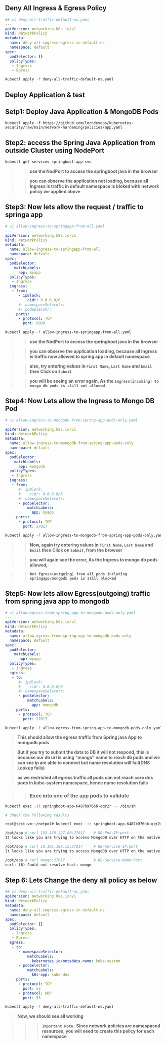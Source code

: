 ## Deny All Ingress & Egress Policy
```yaml
## vi deny-all-traffic-default-ns.yaml
---
apiVersion: networking.k8s.io/v1
kind: NetworkPolicy
metadata:
  name: deny-all-ingress-egress-in-default-ns
  namespace: default
spec:
  podSelector: {}
  policyTypes:
   - Ingress
   - Egress
```
```sh
kubectl apply -f deny-all-traffic-default-ns.yaml
```
Deploy Application & test 
---
## Setp1: Deploy Java Application & MongoDB Pods 

```
kubectl apply -f https://github.com/lerndevops/kubernetes-security/raw/main/network-hardening/policies/app.yaml
```

## Step2: access the Spring Java Application from outside Cluster using NodePort

```sh
kubectl get services springboot-app-svc
```
>> **use the NodPort to access the springboot java in the browser** 

>> **you can observe the application not loading, because all Ingress is traffic in default namespace is bloked with network policy we applied above**

## Step3: Now lets allow the request / traffic to springa app

```yaml
# vi allow-ingress-to-springapp-from-all.yaml
---
apiVersion: networking.k8s.io/v1
kind: NetworkPolicy
metadata:
  name: allow-ingress-to-springapp-from-all
  namespace: default
spec:
  podSelector:
    matchLabels:
      app: myapp
  policyTypes:
   - Ingress
  ingress:
   - from:
      - ipBlock:
          cidr: 0.0.0.0/0
      #- namespaceSelecotr:
      #- podSelecotr:
     ports:
      - protocol: TCP
        port: 8080
```
```sh
kubectl apply -f allow-ingress-to-springapp-from-all.yaml
```
>> **use the NodPort to access the springboot java in the browser** 

>> **you can observe the application loading, because all Ingress is traffic now allowed to spring app in default namespace**

>> **also, try entering values in `First Name`, `Last Name` and `Email` then Click on `Submit`**

>> **you will be seeing an error again, As the `Ingress(incoming) to mongo db pods is still not allowed`**

## Step4: Now Lets allow the Ingress to Mongo DB Pod 

```yaml
# vi allow-ingress-to-mongodb-from-spring-app-pods-only.yaml
---
apiVersion: networking.k8s.io/v1
kind: NetworkPolicy
metadata:
  name: allow-ingress-to-mongodb-from-spring-app-pods-only
  namespace: default
spec:
  podSelector:
    matchLabels:
      app: mongodb
  policyTypes:
   - Ingress
  ingress:
   - from:
      #- ipBlock:
      #    cidr: 0.0.0.0/0
      #- namespaceSelecotr:
      - podSelector:
          matchLabels:
            app: myapp
     ports:
      - protocol: TCP
        port: 27017
```
```sh
kubectl apply -f allow-ingress-to-mongodb-from-spring-app-pods-only.yaml
```
>> **Now, again try entering values in `First Name`, `Last Name` and `Email` then Click on `Submit`, from the browser**

>> **you will again see the error, As the Ingress to mongo db pods allowed,**

>> **`but Egress(outgoing) from all pods including springapp/mongodb pods is still blocked`**

## Step5: Now lets allow Egress(outgoing) traffic from spring java app to mongodb  

```yaml
# vi allow-egress-from-spring-app-to-mongodb-pods-only.yaml
---
apiVersion: networking.k8s.io/v1
kind: NetworkPolicy
metadata:
  name: allow-egress-from-spring-app-to-mongodb-pods-only
  namespace: default
spec:
  podSelector:
    matchLabels:
      app: myapp
  policyTypes:
   - Ingress
  egress:
   - to:
      #- ipBlock:
      #    cidr: 0.0.0.0/0
      #- namespaceSelecotr:
      - podSelector:
          matchLabels:
            app: mongodb
     ports:
      - protocol: TCP
        port: 27017
```
```sh
kubectl apply -f allow-egress-from-spring-app-to-mongodb-pods-only.yaml
```

> **This should allow the egress traffic from Spring java App to mongodb pods**

> **But if you try to submit the data to DB it will not respond, this is because our db url is using "mongo" name to reach db pods and we can see ip are able to connect but name resolution will fail(DNS Lookup fails)**

> **as we restricted all egress traffic all pods can not reach core dns pods in kube-system namespace, hence name resolution fails**

>> ### Exec into one of the app pods to validate
```sh 
kubectl exec -it springboot-app-6487b976bb-qqr2r -- /bin/sh
```

```sh
# check the following results

root@test-vm:~/netpol# kubectl exec -it springboot-app-6487b976bb-qqr2r -- /bin/sh

/opt/app # curl 192.168.227.80:27017    # DB-Pod-IP:port
It looks like you are trying to access MongoDB over HTTP on the native driver port.

/opt/app # curl 10.105.188.12:27017     # DB-Service-IP:port
It looks like you are trying to access MongoDB over HTTP on the native driver port.
```
```sh
/opt/app # curl mongo:27017             # DB-Service-Name:Port
curl: (6) Could not resolve host: mongo
```

## Step 6: Lets Change the deny all policy as below 
```yaml
## vi deny-all-traffic-default-ns.yaml
apiVersion: networking.k8s.io/v1
kind: NetworkPolicy
metadata:
  name: deny-all-ingress-egress-in-default-ns
  namespace: default
spec:
  podSelector: {}
  policyTypes:
   - Ingress
   - Egress
  egress:
   - to:
      - namespaceSelector:
          matchLabels:
            kubernetes.io/metadata.name: kube-system
      - podSelector:
          matchLabels:
            k8s-app: kube-dns
     ports:
      - protocol: TCP
        port: 53
      - protocol: UDP
        port: 53
```
```sh
kubectl apply -f deny-all-traffic-default-ns.yaml
```
> **Now, we should see all working**

>>> **`Important Note:` Since network policies are namespaced resources, you will need to create this policy for each namespace**